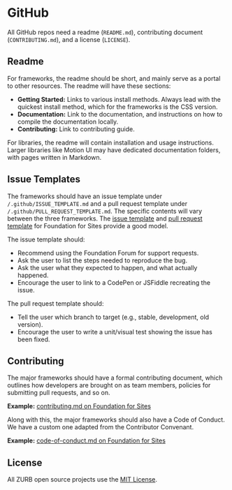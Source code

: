 # GitHub

All GitHub repos need a readme (`README.md`), contributing document (`CONTRIBUTING.md`), and a license (`LICENSE`).

## Readme

For frameworks, the readme should be short, and mainly serve as a portal to other resources. The readme will have these sections:

- **Getting Started:** Links to various install methods. Always lead with the quickest install method, which for the frameworks is the CSS version.
- **Documentation:** Link to the documentation, and instructions on how to compile the documentation locally.
- **Contributing:** Link to contributing guide.

For libraries, the readme will contain installation and usage instructions. Larger libraries like Motion UI may have dedicated documentation folders, with pages written in Markdown.

## Issue Templates

The frameworks should have an issue template under `/.github/ISSUE_TEMPLATE.md` and a pull request template under `/.github/PULL_REQUEST_TEMPLATE.md`. The specific contents will vary between the three frameworks. The [issue template](https://github.com/zurb/foundation-sites/blob/develop/.github/ISSUE_TEMPLATE.md) and [pull request template](https://github.com/zurb/foundation-sites/blob/develop/.github/PULL_REQUEST_TEMPLATE.md) for Foundation for Sites provide a good model.

The issue template should:

- Recommend using the Foundation Forum for support requests.
- Ask the user to list the steps needed to reproduce the bug.
- Ask the user what they expected to happen, and what actually happened.
- Encourage the user to link to a CodePen or JSFiddle recreating the issue.

The pull request template should:

- Tell the user which branch to target (e.g., stable, development, old version).
- Encourage the user to write a unit/visual test showing the issue has been fixed.

## Contributing

The major frameworks should have a formal contributing document, which outlines how developers are brought on as team members, policies for submitting pull requests, and so on.

**Example:** [contributing.md on Foundation for Sites](https://github.com/zurb/foundation-sites/blob/develop/CONTRIBUTING.md)

Along with this, the major frameworks should also have a Code of Conduct. We have a custom one adapted from the Contributor Convenant.

**Example:** [code-of-conduct.md on Foundation for Sites](https://github.com/zurb/foundation-sites/blob/develop/code-of-conduct.md)

## License

All ZURB open source projects use the [MIT License](http://opensource.org/licenses/MIT).

